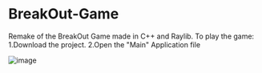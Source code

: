 # BreakOut-Game
Remake of the BreakOut Game made in C++ and Raylib.
To play the game:
1.Download the project.
2.Open the "Main" Application file
 
![image](https://github.com/arturosauraa/BreakOut-Game/assets/96825781/2a118a6f-faa5-4f82-a4c1-ea6e68710f5a)
